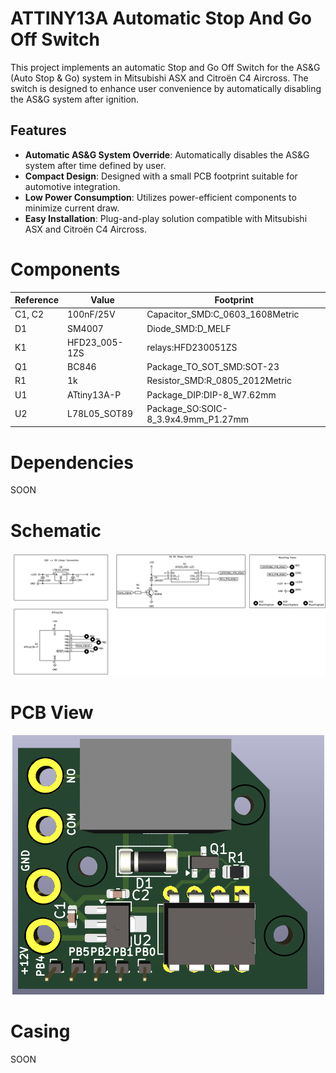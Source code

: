 # ATTINY13A Automatic Stop And Go Off Switch

This project implements an automatic Stop and Go Off Switch for the AS&G (Auto Stop & Go) system in Mitsubishi ASX and Citroën C4 Aircross. The switch is designed to enhance user convenience by automatically disabling the AS&G system after ignition.

## Features

- **Automatic AS&G System Override**: Automatically disables the AS&G system after time defined by user.
- **Compact Design**: Designed with a small PCB footprint suitable for automotive integration.
- **Low Power Consumption**: Utilizes power-efficient components to minimize current draw.
- **Easy Installation**: Plug-and-play solution compatible with Mitsubishi ASX and Citroën C4 Aircross.


# Components


| Reference | Value         | Footprint                              |
|-----------|---------------|----------------------------------------|
| C1, C2    | 100nF/25V     | Capacitor_SMD:C_0603_1608Metric       |
| D1        | SM4007        | Diode_SMD:D_MELF                      |
| K1        | HFD23_005-1ZS | relays:HFD230051ZS                    |
| Q1        | BC846         | Package_TO_SOT_SMD:SOT-23             |
| R1        | 1k            | Resistor_SMD:R_0805_2012Metric        |
| U1        | ATtiny13A-P   | Package_DIP:DIP-8_W7.62mm             |
| U2        | L78L05_SOT89  | Package_SO:SOIC-8_3.9x4.9mm_P1.27mm  |

 # Dependencies
 SOON

# Schematic
<p align="center">
  <img src="docs/schematic.png">
</p>

# PCB View
<p align="center">
  <img src="docs/3d_pcb.png">
</p>



# Casing
SOON


